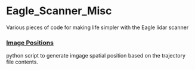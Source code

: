 # Eagle_Scanner_Misc
Various pieces of code for making life simpler with the Eagle lidar scanner

### [Image Positions](https://github.com/0ut5ider/Eagle_Scanner_Misc/tree/main/image_positions)

python script to generate imgage spatial position based on the trajectory file contents.
